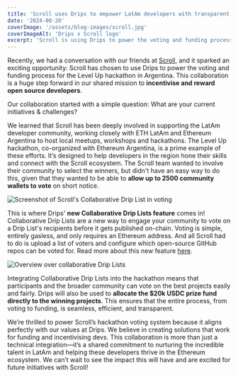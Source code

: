 ```yaml
---
title: 'Scroll uses Drips to empower LatAm developers with transparent voting and funding'
date: '2024-08-20'
coverImage: '/assets/blog-images/scroll.jpg'
coverImageAlt: 'Drips x Scroll logo'
excerpt: 'Scroll is using Drips to power the voting and funding process for the Level Up hackathon in Argentina.'
---
```


Recently, we had a conversation with our friends at [Scroll](https://scroll.io/), and it sparked an exciting opportunity: Scroll has chosen to use Drips to power the voting and funding process for the Level Up hackathon in Argentina. This collaboration is a huge step forward in our shared mission to **incentivise and reward open source developers**.

Our collaboration started with a simple question: What are your current initiatives & challenges?

We learned that Scroll has been deeply involved in supporting the LatAm developer community, working closely with ETH LatAm and Ethereum Argentina to host local meetups, workshops and hackathons. The Level Up hackathon, co-organized with Ethereum Argentina, is a prime example of these efforts. It’s designed to help developers in the region hone their skills and connect with the Scroll ecosystem. The Scroll team wanted to involve their community to select the winners, but didn't have an easy way to do this, given that they wanted to be able to **allow up to 2500 community wallets to vote** on short notice.

![Screenshot of Scroll's Collaborative Drip List in voting](/assets/blog-images/scroll-list.png)

This is where Drips' **new Collaborative Drip Lists feature** comes in! Collaborative Drip Lists are a new way to engage your community to vote on a Drip List's recipients before it gets published on-chain. Voting is simple, entirely gasless, and only requires an Ethereum address. And all Scroll had to do is upload a list of voters and configure which open-source GitHub repos can be voted for. Read more about this new feature [here](https://docs.drips.network/support-your-dependencies/collaborative-drip-lists/creating-a-collaborative-drip-list).

![Overview over collaborative Drip Lists](/assets/blog-images/collab-drip-list-hiw.png)

Integrating Collaborative Drip Lists into the hackathon means that participants and the broader community can vote on the best projects easily and fairly. Drips will also be used to **allocate the $20k USDC prize fund directly to the winning projects**. This ensures that the entire process, from voting to funding, is seamless, efficient, and transparent.

We’re thrilled to power Scroll’s hackathon voting system because it aligns perfectly with our values at Drips. We believe in creating solutions that work for funding and incentivising devs. This collaboration is more than just a technical integration—it’s a shared commitment to nurturing the incredible talent in LatAm and helping these developers thrive in the Ethereum ecosystem. We can’t wait to see the impact this will have and are excited for future initiatives with Scroll!
